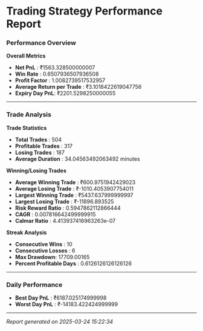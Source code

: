 # Trading Strategy Performance Report

### Performance Overview

**Overall Metrics**

* **Net PnL** : ₹1563.328500000007
* **Win Rate** : 0.6507936507936508
* **Profit Factor** : 1.0082739517532957
* **Average Return per Trade** : ₹3.1018422619047756
* **Expiry Day PnL**: ₹2201.5298250000055

---

### Trade Analysis

**Trade Statistics**

* **Total Trades** : 504
* **Profitable Trades** : 317
* **Losing Trades** : 187
* **Average Duration** : 34.04563492063492 minutes

**Winning/Losing Trades**

* **Average Winning Trade** : ₹600.9751942429023
* **Average Losing Trade** : ₹-1010.4053907754011
* **Largest Winning Trade** : ₹5437.637999999997
* **Largest Losing Trade** : ₹-11896.893525
* **Risk Reward Ratio** : 0.5947862112866444
* **CAGR** : 0.007816642499999915
* **Calmar Ratio** : 4.413937416963263e-07

**Streak Analysis**

* **Consecutive Wins** : 10
* **Consecutive Losses** : 6
* **Max Drawdown**: 17709.00165
* **Percent Profitable Days** : 0.6126126126126126

---

### Daily Performance

* **Best Day PnL** : ₹6187.025174999998
* **Worst Day PnL** : ₹-14183.422424999999

---

*Report generated on 2025-03-24 15:22:34*
